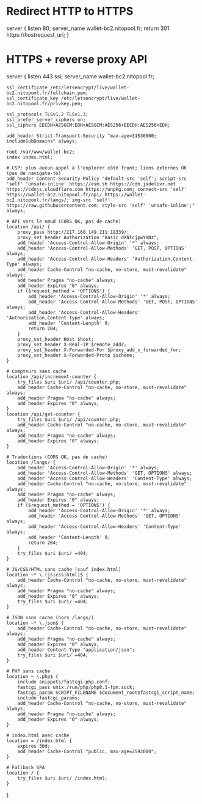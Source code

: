 # Redirect HTTP to HTTPS
server {
    listen 80;
    server_name wallet-bc2.nitopool.fr;
    return 301 https://$host$request_uri;
}

# HTTPS + reverse proxy API
server {
    listen 443 ssl;
    server_name wallet-bc2.nitopool.fr;

    ssl_certificate /etc/letsencrypt/live/wallet-bc2.nitopool.fr/fullchain.pem;
    ssl_certificate_key /etc/letsencrypt/live/wallet-bc2.nitopool.fr/privkey.pem;

    ssl_protocols TLSv1.2 TLSv1.3;
    ssl_prefer_server_ciphers on;
    ssl_ciphers EECDH+AESGCM:EDH+AESGCM:AES256+EECDH:AES256+EDH;

    add_header Strict-Transport-Security "max-age=31536000; includeSubDomains" always;

    root /var/www/wallet-bc2;
    index index.html;

    # CSP: plus aucun appel à l'explorer côté front; liens externes OK (pas de navigate-to)
    add_header Content-Security-Policy "default-src 'self'; script-src 'self' 'unsafe-inline' https://esm.sh https://cdn.jsdelivr.net https://cdnjs.cloudflare.com https://unpkg.com; connect-src 'self' https://wallet-bc2.nitopool.fr/api/ https://wallet-bc2.nitopool.fr/langs/; img-src 'self' https://raw.githubusercontent.com; style-src 'self' 'unsafe-inline';" always;

    # API vers le nœud (CORS OK, pas de cache)
    location /api/ {
        proxy_pass http://217.160.149.211:18339/;
        proxy_set_header Authorization "Basic dXNlcjpwYXNz";
        add_header 'Access-Control-Allow-Origin' '*' always;
        add_header 'Access-Control-Allow-Methods' 'GET, POST, OPTIONS' always;
        add_header 'Access-Control-Allow-Headers' 'Authorization,Content-Type' always;
        add_header Cache-Control "no-cache, no-store, must-revalidate" always;
        add_header Pragma "no-cache" always;
        add_header Expires "0" always;
        if ($request_method = 'OPTIONS') {
            add_header 'Access-Control-Allow-Origin' '*' always;
            add_header 'Access-Control-Allow-Methods' 'GET, POST, OPTIONS' always;
            add_header 'Access-Control-Allow-Headers' 'Authorization,Content-Type' always;
            add_header 'Content-Length' 0;
            return 204;
        }
        proxy_set_header Host $host;
        proxy_set_header X-Real-IP $remote_addr;
        proxy_set_header X-Forwarded-For $proxy_add_x_forwarded_for;
        proxy_set_header X-Forwarded-Proto $scheme;
    }

    # Compteurs sans cache
    location /api/increment-counter {
        try_files $uri $uri/ /api/counter.php;
        add_header Cache-Control "no-cache, no-store, must-revalidate" always;
        add_header Pragma "no-cache" always;
        add_header Expires "0" always;
    }
    location /api/get-counter {
        try_files $uri $uri/ /api/counter.php;
        add_header Cache-Control "no-cache, no-store, must-revalidate" always;
        add_header Pragma "no-cache" always;
        add_header Expires "0" always;
    }

    # Traductions (CORS OK, pas de cache)
    location /langs/ {
        add_header 'Access-Control-Allow-Origin' '*' always;
        add_header 'Access-Control-Allow-Methods' 'GET, OPTIONS' always;
        add_header 'Access-Control-Allow-Headers' 'Content-Type' always;
        add_header Cache-Control "no-cache, no-store, must-revalidate" always;
        add_header Pragma "no-cache" always;
        add_header Expires "0" always;
        if ($request_method = 'OPTIONS') {
            add_header 'Access-Control-Allow-Origin' '*' always;
            add_header 'Access-Control-Allow-Methods' 'GET, OPTIONS' always;
            add_header 'Access-Control-Allow-Headers' 'Content-Type' always;
            add_header 'Content-Length' 0;
            return 204;
        }
        try_files $uri $uri/ =404;
    }

    # JS/CSS/HTML sans cache (sauf index.html)
    location ~* \.(js|css|html)$ {
        add_header Cache-Control "no-cache, no-store, must-revalidate" always;
        add_header Pragma "no-cache" always;
        add_header Expires "0" always;
        try_files $uri $uri/ =404;
    }

    # JSON sans cache (hors /langs/)
    location ~* \.json$ {
        add_header Cache-Control "no-cache, no-store, must-revalidate" always;
        add_header Pragma "no-cache" always;
        add_header Expires "0" always;
        add_header Content-Type "application/json";
        try_files $uri $uri/ =404;
    }

    # PHP sans cache
    location ~ \.php$ {
        include snippets/fastcgi-php.conf;
        fastcgi_pass unix:/run/php/php8.1-fpm.sock;
        fastcgi_param SCRIPT_FILENAME $document_root$fastcgi_script_name;
        include fastcgi_params;
        add_header Cache-Control "no-cache, no-store, must-revalidate" always;
        add_header Pragma "no-cache" always;
        add_header Expires "0" always;
    }

    # index.html avec cache
    location = /index.html {
        expires 30d;
        add_header Cache-Control "public, max-age=2592000";
    }

    # Fallback SPA
    location / {
        try_files $uri $uri/ /index.html;
    }
}
